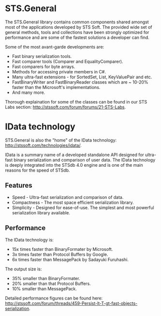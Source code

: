 # STS.General

The STS.General library contains common components shared amongst most of the applications developed by STS Soft.
The provided wide set of general methods, tools and collections have been strongly optimized for performance and are some of the fastest solutions a developer can find.

Some of the most avant-garde developments are:

* Fast binary serialization tools.
* Fast comparer tools (Comparer and EqualityComparer).
* Fast comparers for byte arrays.
* Methods for accessing private members in C#.
* Many ultra-fast extensions - for SortedSet<T>, List<T>, KeyValuePair<T> and etc.
* FastBinaryWriter and FastBinaryReader classes which are ~ 10-20% faster than the Microsoft's implementations.
* And many more.

Thorough explaination for some of the classes can be found in our STS Labs section: http://stssoft.com/forum/forums/21-STS-Labs.

# IData technology

STS.General is also the "home" of the IData technology: http://stssoft.com/technologies/idata/.

IData is a summary name of a developed standalone API designed for ultra-fast binary serialization and comparison of user data. The IData technology is deeply integrated into the STSdb 4.0 engine and is one of the main reasons for the speed of STSdb.

## Features

* Speed - Ultra-fast serialization and comparison of data.
* Compactness - The most space efficient serialization library.
* Simplicity - Designed for ease-of-use. The simplest and most powerful serialization library available.

## Performance

The IData technology is:

* 15х times faster than BinaryFormater by Microsoft.
* 3x times faster than Protocol Buffers by Google.
* 6x times faster than MessagePack by Sadayuki Furuhashi. 
 
The output size is:

* 35% smaller than BinaryFormater.
* 20% smaller than that Protocol Buffers.
* 10% smaller than MessagePack.

Detailed performance figures can be found here: http://stssoft.com/forum/threads/459-Persist-lt-T-gt-fast-objects-serialization.
